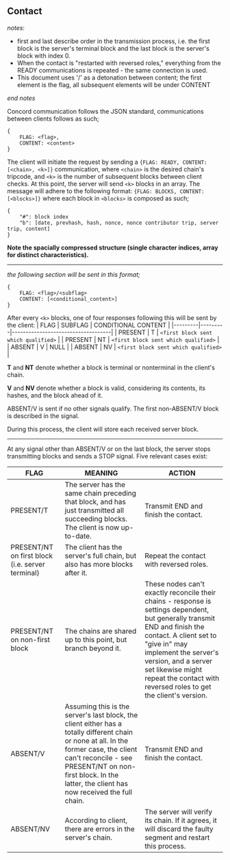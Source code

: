 ## Contact

*notes*: 
- first and last describe order in the transmission process, i.e. the first block is the server's terminal block
and the last block is the server's block with index 0.
- When the contact is "restarted with reversed roles," everything from the READY communications is repeated - the same connection is used.
- This document uses '/' as a detonation between content; the first element is the flag, all subsequent elements will be under CONTENT

*end notes*

Concord communication follows the JSON standard, communications between clients follows as such;
```
{
    FLAG: <flag>,
    CONTENT: <content>
}

```
The client will initiate the request by sending a `{FLAG: READY, CONTENT: [<chain>, <k>]}` communication, where `<chain>` is the desired chain's tripcode, and `<k>` is the number of subsequent blocks between client checks.
At this point, the server will send `<k>` blocks in an array. The message will adhere to the following format:
`{FLAG: BLOCKS, CONTENT: [<blocks>]}`
where each block in `<blocks>` is composed as such;
```
{
    "#": block index
    "b": [date, prevhash, hash, nonce, nonce contributor trip, server trip, content]
}
```

**Note the spacially compressed structure (single character indices, array for distinct characteristics).**

----

*the following section will be sent in this format;*
```
{
    FLAG: <flag>/<subflag>
    CONTENT: [<conditional_content>]
}
```
After every `<k>` blocks, one of four responses following this will be sent by the client:
| FLAG    | SUBFLAG | CONDITIONAL CONTENT                |
|---------|---------|------------------------------------|
| PRESENT | T       | `<first block sent which qualified>` |
| PRESENT | NT      | `<first block sent which qualified>` |
| ABSENT  | V       | NULL                               |
| ABSENT  | NV      | `<first block sent which qualified>` |

**T** and **NT** denote whether a block is terminal or nonterminal in the client's chain.

**V** and **NV** denote whether a block is valid, considering its contents, its hashes, and the block ahead of it.

ABSENT/V is sent if no other signals qualify. The first non-ABSENT/V block is described in the signal.

During this process, the client will store each received server block.

----

At any signal other than ABSENT/V or on the last block, the server stops transmitting blocks and sends a STOP signal. Five relevant cases exist:

| FLAG                                             | MEANING                                                                                                                                                                                                                                                  | ACTION                                                                                                                                                                                                                                                                                                  |
|--------------------------------------------------|----------------------------------------------------------------------------------------------------------------------------------------------------------------------------------------------------------------------------------------------------------|---------------------------------------------------------------------------------------------------------------------------------------------------------------------------------------------------------------------------------------------------------------------------------------------------------|
| PRESENT/T                                        | The server has the same chain preceding that block, and has just transmitted all succeeding blocks. The client is now up-to-date.                                                                                                                        | Transmit END and finish the contact.                                                                                                                                                                                                                                                                    |
| PRESENT/NT on first block (i.e. server terminal) | The client has the server's full chain, but also has more blocks after it.                                                                                                                                                                               | Repeat the contact with reversed roles.                                                                                                                                                                                                                                                                 |
| PRESENT/NT on non-first block                    | The chains are shared up to this point, but branch beyond it.                                                                                                                                                                                            | These nodes can't exactly reconcile their chains - response is settings dependent, but generally transmit END and finish the contact. A client set to "give in" may implement the server's version, and a server set likewise might repeat the contact with reversed roles to get the client's version. |
| ABSENT/V                                         | Assuming this is the server's last block, the client either has a totally different chain or none at all. In the former case, the client can't reconcile - see PRESENT/NT on non-first block. In the latter, the client has now received the full chain. | Transmit END and finish the contact.                                                                                                                                                                                                                                                                    |
| ABSENT/NV                                        | According to client, there are errors in the server's chain.                                                                                                                                                                                             | The server will verify its chain. If it agrees, it will discard the faulty segment and restart this process.                                                                                                                                                                                            |
